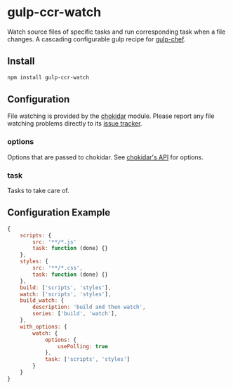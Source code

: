 # gulp-ccr-watch
Watch source files of specific tasks and run corresponding task when a file changes.
A cascading configurable gulp recipe for [gulp-chef](https://github.com/gulp-cookery/gulp-chef).

## Install
```bash
npm install gulp-ccr-watch
```
## Configuration
File watching is provided by the [chokidar](https://github.com/paulmillr/chokidar) module. Please report any file watching problems directly to its [issue tracker](https://github.com/paulmillr/chokidar/issues).

### options
Options that are passed to chokidar. See [chokidar's API](https://github.com/paulmillr/chokidar#api) for options.

### task
Tasks to take care of.

## Configuration Example
```javascript
{
    scripts: {
        src: '**/*.js'
        task: function (done) {}
    },
    styles: {
        src: '**/*.css',
        task: function (done) {}
    },
    build: ['scripts', 'styles'],
    watch: ['scripts', 'styles'],
    build_watch: {
        description: 'build and then watch',
        series: ['build', 'watch'],
    },
    with_options: {
        watch: {
            options: {
                usePolling: true
            },
            task: ['scripts', 'styles']
        }
    }
}
```
